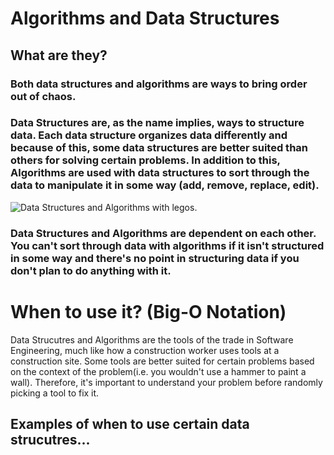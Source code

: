 # Algorithms and Data Structures


## What are they?

### Both data structures and algorithms are ways to bring order out of chaos.
### Data Structures are, as the name implies, ways to structure data. Each data structure organizes data differently and because of this, some data structures are better suited than others for solving certain problems. In addition to this, Algorithms are used with data structures to sort through the data to manipulate it in some way (add, remove, replace, edit).

![Data Structures and Algorithms with legos.](https://github.com/joehawkens/data-structures-final/blob/main/Assets/AlgorithmsDiagram.PNG)

### Data Structures and Algorithms are dependent on each other. You can't sort through data with algorithms if it isn't structured in some way and there's no point in structuring data if you don't plan to do anything with it.
  
# When to use it? (Big-O Notation)

Data Strucutres and Algorithms are the tools of the trade in Software Engineering, much like how a construction worker uses tools at a construction site. Some tools are better suited for certain problems based on the context of the problem(i.e. you wouldn't use a hammer to paint a wall). Therefore, it's important to understand your problem before randomly picking a tool to fix it.


## Examples of when to use certain data strucutres...

